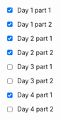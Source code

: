 - [x] Day 1 part 1
- [x] Day 1 part 2


- [x] Day 2 part 1
- [x] Day 2 part 2


- [ ] Day 3 part 1
- [ ] Day 3 part 2


- [x] Day 4 part 1
- [ ] Day 4 part 2
